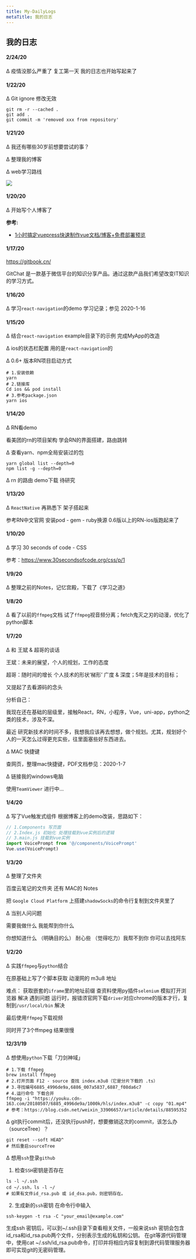```yaml
---
title: My-DailyLogs
metaTitle: 我的日志
---
```


## 我的日志

#### 2/24/20
∆ 疫情没那么严重了 复工第一天 我的日志也开始写起来了


#### 1/22/20
∆ Git ignore 修改无效
```shell script
git rm -r --cached .
git add .
git commit -m 'removed xxx from repository'
```

#### 1/21/20
∆ 我还有哪些30岁前想要尝试的事？

∆ 整理我的博客

∆ web学习路线

![](/images/web学习路线2.png)


#### 1/20/20
∆ 开始写个人博客了

**参考:**
- [1小时搞定vuepress快速制作vue文档/博客+免费部署预览](https://juejin.im/post/5dce1e0e5188254eda3936c5)


#### 1/17/20
https://gitbook.cn/

GitChat 是一款基于微信平台的知识分享产品。通过这款产品我们希望改变IT知识的学习方式。

#### 1/16/20
∆ 学习`react-navigation`的demo 学习记录；参见 2020-1-16

#### 1/15/20
∆ 结合`react-navigation` example目录下的示例 完成MyApp的改造

∆ ios的状态栏配置 用的是`react-navigation`的

∆ 0.6+ 版本RN项目启动方式
```shell script
# 1.安装依赖
yarn
# 2.链接库
Cd ios && pod install
# 3.参考package.json
yarn ios
```

#### 1/14/20
∆ RN看demo 

看美团的rn的项目架构 学会RN的界面搭建，路由跳转

∆ 查看yarn、npm全局安装过的包
```shell script
yarn global list --depth=0
npm list -g --depth=0
```
    
∆ rn 的路由 demo下载 待研究


#### 1/13/20
∆ `ReactNative` 再熟悉下 架子搭起来

参考RN中文官网 安装pod - gem - ruby换源 0.6版以上的RN-ios版跑起来了

#### 1/10/20
∆ 学习 30 seconds of code - CSS

参考：https://www.30secondsofcode.org/css/p/1

#### 1/9/20
∆ 整理之前的Notes，记忆宫殿，下载了《学习之道》

#### 1/8/20
∆ 看了以前的`ffmpeg`文档 试了`ffmpeg`视音频分离；fetch鬼灭之刃的动漫，优化了python脚本

#### 1/7/20
∆ 和 王斌 & 超哥的谈话

王斌：未来的展望，个人的规划，工作的态度

超哥：随时间的增长 个人技术的形状‘梯形’ 广度 & 深度；5年是技术的目标；

又提起了去看源码的念头

分析自己：

我现在还在基础的层级里，接触React，RN，小程序，Vue，uni-app，python之类的技术，涉及不深。

最近 研究新技术的时间不多，我想我应该再去想想，做个规划。尤其，规划好个人的一天怎么过得更充实些，往里面塞些好东西进去。

∆ MAC 快捷键

查网页，整理mac快捷键，PDF文档参见：2020-1-7

∆ 链接我的windows电脑

使用`TeamViewer` 进行中...

#### 1/4/20
∆ 写了Vue触发式组件 根据博客上的demo改装，思路如下：
```js
// 1.Components 写页面 
// 2.Index.js 初始化 处理挂载到vue实例后的逻辑
// 3.main.js 挂载到vue实例
import VoicePrompt from '@/components/VoicePrompt'
Vue.use(VoicePrompt)
```

#### 1/3/20
∆ 整理了文件夹

百度云笔记的文件夹 还有 MAC的 Notes

把 `Google Cloud Platform` 上搭建`shadowSocks`的命令行复制到文件夹里了

∆ 当别人问问题

需要我做什么 我能帮到你什么

你想知道什么 （明确目的么） 耐心些 （觉得吃力）我帮不到你 你可以去找阿东


#### 1/2/20
∆ 实践`ffmpeg`与`python`结合

在原基础上写了个脚本获取 动漫网的 m3u8 地址 

难点：
获取嵌套的`iframe`里的地址前缀
查资料使用py插件`selenium` 模拟打开浏览器 解决
遇到问题
运行时，报错须官网下载`driver`对应chrome的版本才行，复制到`/usr/local/bin` 解决

最后使用`ffmpeg`下载视频

同时开了3个ffmpeg 结果很慢


#### 12/31/19
∆ 想使用`python`下载「刀剑神域」
```shell script
# 1.下载 ffmpeg
brew install ffmpeg
# 2.打开页面 F12 - source 查找 index.m3u8（它是分片下载的 .ts）
# 3.寻找编号6885_4996de9a,6886_007a5837,6887_f08da6c7
# 4.运行命令 下载合并
ffmpeg -i "https://youku.cdn-163.com/20180507/6885_4996de9a/1000k/hls/index.m3u8" -c copy "01.mp4"
# 参考：https://blog.csdn.net/weixin_33906657/article/details/88595352
```

∆ git执行commit后，还没执行push时，想要撤销这次的commit，该怎么办（sourceTree）？
```shell script
git reset --soft HEAD^	
# 然后重启sourceTree
```

∆ 想用`ssh`登录`github`
1. 检查`SSH`密钥是否存在
```shell script
ls -l ~/.ssh
cd ~/.ssh，ls -l ~/
# 如果有文件id_rsa.pub 或 id_dsa.pub，则密钥存在。
```

2. 生成新的`ssh`密钥
在命令行中输入
```shell script
ssh-keygen -t rsa -C "your_email@example.com"
```
生成ssh 密钥后，可以到~/.ssh目录下查看相关文件，一般来说ssh 密钥会包含id_rsa和id_rsa.pub两个文件，分别表示生成的私钥和公钥。
在git等源代码管理中，使用cat ~/.ssh/id_rsa.pub命令，打印并将相应内容复制到源代码管理服务器即可实现git的无密码管理。














